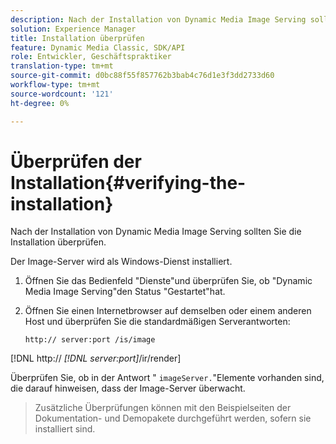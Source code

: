 ```yaml
---
description: Nach der Installation von Dynamic Media Image Serving sollten Sie die Installation überprüfen.
solution: Experience Manager
title: Installation überprüfen
feature: Dynamic Media Classic, SDK/API
role: Entwickler, Geschäftspraktiker
translation-type: tm+mt
source-git-commit: d0bc88f55f857762b3bab4c76d1e3f3dd2733d60
workflow-type: tm+mt
source-wordcount: '121'
ht-degree: 0%

---
```



# Überprüfen der Installation{#verifying-the-installation}

Nach der Installation von Dynamic Media Image Serving sollten Sie die Installation überprüfen.

Der Image-Server wird als Windows-Dienst installiert.

1. Öffnen Sie das Bedienfeld &quot;Dienste&quot;und überprüfen Sie, ob &quot;Dynamic Media Image Serving&quot;den Status &quot;Gestartet&quot;hat.
1. Öffnen Sie einen Internetbrowser auf demselben oder einem anderen Host und überprüfen Sie die standardmäßigen Serverantworten:

   `http:// server:port /is/image`

[!DNL http:// *[!DNL server:port]*/ir/render]

Überprüfen Sie, ob in der Antwort &quot; `imageServer.`&quot;Elemente vorhanden sind, die darauf hinweisen, dass der Image-Server überwacht.
>Zusätzliche Überprüfungen können mit den Beispielseiten der Dokumentation- und Demopakete durchgeführt werden, sofern sie installiert sind.

